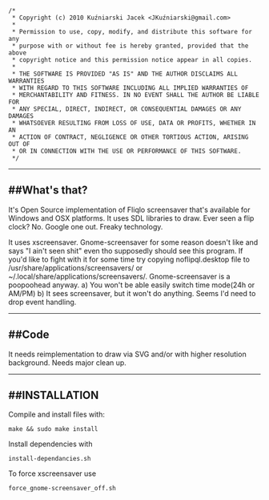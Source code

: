 	/*
	 * Copyright (c) 2010 Kuźniarski Jacek <JKuźniarski@gmail.com>
	 *
	 * Permission to use, copy, modify, and distribute this software for any
	 * purpose with or without fee is hereby granted, provided that the above
	 * copyright notice and this permission notice appear in all copies.
	 *
	 * THE SOFTWARE IS PROVIDED "AS IS" AND THE AUTHOR DISCLAIMS ALL WARRANTIES
	 * WITH REGARD TO THIS SOFTWARE INCLUDING ALL IMPLIED WARRANTIES OF
	 * MERCHANTABILITY AND FITNESS. IN NO EVENT SHALL THE AUTHOR BE LIABLE FOR
	 * ANY SPECIAL, DIRECT, INDIRECT, OR CONSEQUENTIAL DAMAGES OR ANY DAMAGES
	 * WHATSOEVER RESULTING FROM LOSS OF USE, DATA OR PROFITS, WHETHER IN AN
	 * ACTION OF CONTRACT, NEGLIGENCE OR OTHER TORTIOUS ACTION, ARISING OUT OF
	 * OR IN CONNECTION WITH THE USE OR PERFORMANCE OF THIS SOFTWARE.
	 */

----------------------------------
##What's that?
----------------------------------
It's Open Source implementation of Fliqlo screensaver that's available for Windows and OSX platforms.
It uses SDL libraries to draw. 
Ever seen a flip clock? No. Google one out. Freaky technology.

It uses xscreensaver. Gnome-screensaver for some reason doesn't like and says "I ain't seen shit" even tho supposedly should see  this program.
If you'd like to fight with it for some time try copying noflipql.desktop file to /usr/share/applications/screensavers/ or ~/.local/share/applications/screensavers/.
Gnome-screensaver is a poopoohead anyway.
a) You won't be able easily switch time mode(24h or AM/PM)
b) It sees screensaver, but it won't do anything. Seems I'd need to drop event handling.


----------------------------------
##Code
----------------------------------

It needs reimplementation to draw via SVG and/or with higher resolution background.
Needs major clean up.

----------------------------------
##INSTALLATION
----------------------------------
Compile and install files with:

	make && sudo make install
	
Install dependencies with

	install-dependancies.sh

To force xscreensaver use

	force_gnome-screensaver_off.sh


